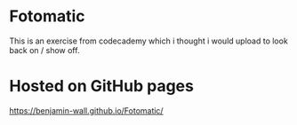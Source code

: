 # Fotomatic

This is an exercise from codecademy which i thought i would upload to look back on / show off.

# Hosted on GitHub pages
https://benjamin-wall.github.io/Fotomatic/
